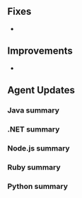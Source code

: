 <!--
title: "Contrast 3.6.0 - January 2019"
description: "Contrast 3.6.0 January 2019"
tags: "3.6.0 January Release Notes"
-->


## Fixes

* 

## Improvements

* 


## Agent Updates

### Java summary 


### .NET summary 


### Node.js summary 


### Ruby summary 


### Python summary




